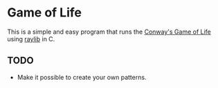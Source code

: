# Game of Life

This is a simple and easy program that runs the [Conway's Game of Life](https://en.wikipedia.org/wiki/Conway%27s_Game_of_Life) using [raylib](raylib.com) in C.

## TODO 

+ Make it possible to create your own patterns.
